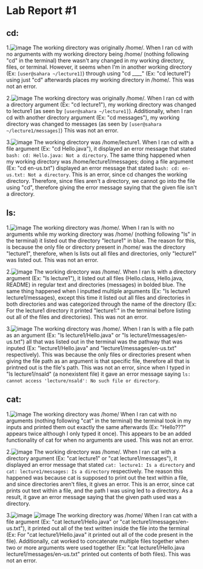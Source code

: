 # Lab Report #1

## cd:
1.![image](https://github.com/Biehler1/cse15l-lab-reports/assets/103413662/27328f9b-5245-4b98-b844-da22a554b55f)
The working directory was originally /home/.
When I ran cd with no arguments with my working directory being /home/ (nothing following "cd" in the terminal) there wasn't any changed in my working directory, files, or terminal.
However, it seems when I'm in another working directory (Ex: `[user@sahara ~/lecture1]`) through using "cd ____" (Ex: "cd lecture1") using just "cd" afterwards places my working directory in /home/.
This was not an error. 

2.![image](https://github.com/Biehler1/cse15l-lab-reports/assets/103413662/c79a85d6-5349-43bd-9c6a-cd8b2cf37108)
The working directory was originally /home/.
When I ran cd with a directory argument (Ex: "cd lecture1"), my working directory was changed to lecture1 (as seen by `[user@sahara ~/lecture1]`). Additionally, when I ran cd with another directory argument (Ex: "cd messages"), my working directory was changed to messages (as seen by `[user@sahara ~/lecture1/messages]`)
This was not an error.

3.![image](https://github.com/Biehler1/cse15l-lab-reports/assets/103413662/02dca537-f263-426b-bd0c-5af9ae7e8fcc)
The working directory was /home/lecture1.
When I ran cd with a file argument (Ex: "cd Hello.java"), it displayed an error message that stated `bash: cd: Hello.java: Not a directory`. The same thing happened when my working directory was /home/lecture1/messages; doing a file argument (Ex: "cd en-us.txt") displayed an error message that stated `bash: cd: en-us.txt: Not a directory`.
This is an error, since cd changes the working directory. Therefore, since files aren't a directory, we cannot go into the file using "cd", therefore giving the error message saying that the given file isn't a directory.

## ls:
1.![image](https://github.com/Biehler1/cse15l-lab-reports/assets/103413662/33b03ee6-b491-4922-9e06-bc0e71cf2d42)
The working directory was /home/.
When I ran ls with no arguments while my working directory was /home/ (nothing following "ls" in the terminal) it listed out the directory "lecture1" in blue. The reason for this, is because the only file or directory present in /home/ was the directory "lecture1", therefore, when ls lists out all files and directories, only "lecture1" was listed out.
This was not an error.

2.![image](https://github.com/Biehler1/cse15l-lab-reports/assets/103413662/a03c4df4-9dca-41c5-8f7b-764aa878d44c)
The working directory was /home/.
When I ran ls with a directory argument (Ex: "ls lecture1"), it listed out all files (Hello.class, Hello.java, README) in regular text and directories (messages) in bolded blue. The same thing happened when I inputted multiple arguments (Ex: "ls lecture1 lecture1/messages), except this time it listed out all files and directories in both directories and was categorized through the name of the directory (Ex: For the lecture1 directory it printed "lecture1:" in the terminal before listing out all of the files and directories). 
This was not an error.

3.![image](https://github.com/Biehler1/cse15l-lab-reports/assets/103413662/0ae6c600-5f9d-4cde-b79f-ad448e0bc6a4)
The working directory was /home/.
When I ran ls with a file path as an argument (Ex: "ls lecture1/Hello.java" or "ls lecture1/messages/en-us.txt") all that was listed out in the terminal was the pathway that was inputed (Ex: "lecture1/Hello.java" and "lecture1/messages/en-us.txt" respectively). This was because the only files or directories present when giving the file path as an argument is that specific file, therefore all that is printned out is the file's path.
This was not an error, since when I typed in "ls lecture1/nsald" (a nonexistent file) it gave an error message saying `ls: cannot access 'lecture/nsald': No such file or directory`.

## cat:
1.![image](https://github.com/Biehler1/cse15l-lab-reports/assets/103413662/a9e5b4f8-101f-4afd-99a2-de73ef0206e2)
The working directory was /home/
When I ran cat with no arguments (nothing following "cat" in the terminal) the terminal took in my inputs and printed them out exactly the same afterwards (Ex: "Hello???" appears twice although I only typed it once). This appears to be an added functionality of cat for when no arguments are used.
This was not an error.

2.![image](https://github.com/Biehler1/cse15l-lab-reports/assets/103413662/c4de49cc-ed0f-4cfa-8da6-0d83853196f6)
The working directory was /home/.
When I ran cat with a directory argument (Ex: "cat lecture1" or "cat lecture1/messages"), it displayed an error message that stated `cat: lecture1: Is a directory` and `cat: lecture1/messages: Is a directory` respectively. The reason this happened was because cat is supposed to print out the text within a file, and since directories aren't files, it gives an error.
This is an error, since cat prints out text within a file, and the path I was using led to a directory. As a result, it gave an error message saying that the given path used was a directory.

3.![image](https://github.com/Biehler1/cse15l-lab-reports/assets/103413662/15d2cfc8-d99e-4680-9e78-f415c96105ae)
![image](https://github.com/Biehler1/cse15l-lab-reports/assets/103413662/77d36d28-e568-4c06-bb40-e92c2dc87a10)
The working directory was /home/
When I ran cat with a file argument (Ex: "cat lecture1/Hello.java" or "cat lecture1/messages/en-us.txt"), it printed out all of the text written inside the file into the terminal (Ex: For "cat lecture1/Hello.java" it printed out all of the code present in the file). Additionally, cat worked to concatenate multiple files together when two or more arguments were used together (Ex: "cat lecture1/Hello.java lecture1/messages/en-us.txt" printed out contents of both files).
This was not an error. 
